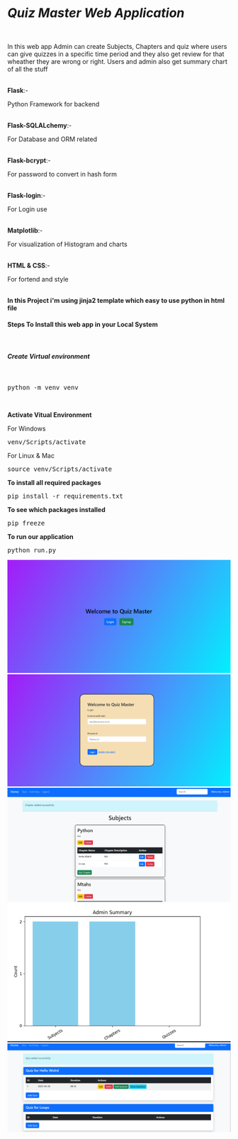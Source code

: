 <h1><i>Quiz Master Web Application</i></h1><br/>
<p>In this web app Admin can create Subjects, Chapters and quiz where users can give quizzes in a specific time period and they also get review for that wheather they are wrong or right. Users and admin also get summary chart of all the stuff</p><br/>
<b>Flask</b>:- <p>Python Framework for backend</p><br/>
<b>Flask-SQLALchemy</b>:- <p>For Database and ORM related </p><br/>
<b>Flask-bcrypt</b>:- <p>For password to convert in hash form</p><br/>
<b>Flask-login</b>:- <p>For Login use</p><br/>
<b>Matplotlib</b>:- <p>For visualization of Histogram and charts </p><br/>
<b>HTML & CSS</b>:- <p>For fortend and style</p><br/>
<b>In this Project i'm using jinja2 template which easy to use python in html file </b>



<h4>Steps To Install this web app in your Local System</h4><br/>

<h5>Create Virtual environment</h5><br/>
<pre>python -m venv venv </pre><br/>

<b>Activate Vitual Environment </b>
<p>For Windows</p>
<pre>venv/Scripts/activate</pre>
<p>For Linux & Mac </p>
<pre>source venv/Scripts/activate</pre>

<b>To install all required packages</b>
<pre>pip install -r requirements.txt</pre>

<b>To see which packages installed</b>
<pre>pip freeze</pre>

<b>To run our application</b>
<pre>python run.py</pre>

<img src = "./Photos/Main page.png" alt = "main page"/><br/>
<img src = "./Photos/Login page.png" alt = "Login page"/><br/>
<img src = "./Photos/Subjects page.png" alt = "Subjects"/><br/>
<img src = "./Photos/charts.png" alt = "Charts"/><br/>
<img src = "./Photos/quiz page.png" alt = "Quiz"/><br/>

